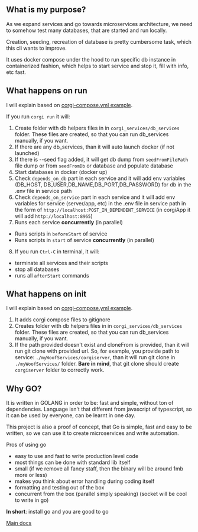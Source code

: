 ## What is my purpose?
As we expand services and go towards microservices architecture, we need to somehow test many databases, that are started and run locally.

Creation, seeding, recreation of database is pretty cumbersome task, which this cli wants to improve.

It uses docker compose under the hood to run specific db instance in containerized fashion, which helps to start service and stop it, fill with info, etc fast.

## What happens on run

I will explain based on [corgi-compose.yml example](../../README.md#corgi-composeyml-example).

If you run ```corgi run``` it will:

1. Create folder with db helpers files in in ```corgi_services/db_services``` folder. 
These files are created, so that you can run db_services manually, if you want.
2. If there are any db_services, than it will auto launch docker (if not launched)
3. If there is --seed flag added, it will get db dump from ```seedFromFilePath``` file dump or from ```seedFromDb``` or database and populate database
4. Start databases in docker (docker up)
5. Check ```depends_on_db``` part in each service and it will add env variables (DB_HOST, DB_USER,DB_NAME,DB_PORT,DB_PASSWORD) for db in the .env file in service path 
6. Check ```depends_on_service``` part in each service and it will add env variables for service (server/app, etc) in the .env file in service path in the form of ```http://localhost:POST_IN_DEPENDENT_SERVICE``` (in corgiApp it will add ```http://localhost:8965```)
7. Runs each service **concurrently** (in parallel)
- Runs scripts in ```beforeStart``` of service
- Runs scripts in ```start``` of service **concurrently** (in parallel)
8. If you run ```Ctrl-C``` in terminal, it will:
- terminate all services and their scripts
- stop all databases
- runs all ```afterStart``` commands

## What happens on init

I will explain based on [corgi-compose.yml example](../../README.md#corgi-composeyml-example).

1. It adds corgi compose files to gitignore
2. Creates folder with db helpers files in in ```corgi_services/db_services``` folder. 
These files are created, so that you can run db_services manually, if you want.
3. If the path provided doesn't exist and cloneFrom is provided, than it will run git clone with provided url. So, for example, you provide path to service: `./myWoofServices/corgiserver`, than it will run git clone in `./myWoofServices/` folder. **Bare in mind**, that git clone should create `corgiserver` folder to correctly work.


## Why GO?

It is written in GOLANG in order to be: fast and simple, without ton of dependencies. Language isn't that different from javascript of typescript, so it can be used by everyone, can be learnt in one day.

This project is also a proof of concept, that Go is simple, fast and easy to be written, so we can use it to create microservices and write automation.

Pros of using go
- easy to use and fast to write production level code
- most things can be done with standard lib itself
- small (if we remove all fancy staff, then the binary will be around 1mb more or less)
- makes you think about error handling during coding itself
- formatting and testing out of the box
- concurrent from the box (parallel simply speaking) (socket will be cool to write in go)

**In short**: install go and you are good to go

[Main docs](../../README.md)
